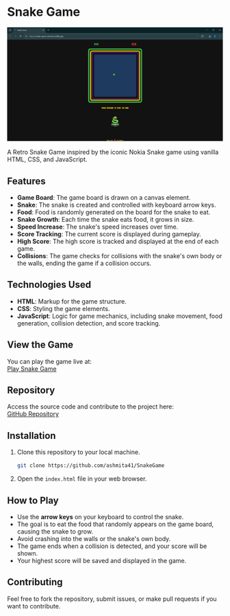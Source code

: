# Snake Game

![screenshot](screenshot.png)

A Retro Snake Game inspired by the iconic Nokia Snake game using vanilla HTML, CSS, and JavaScript.

## Features
- **Game Board**: The game board is drawn on a canvas element.
- **Snake**: The snake is created and controlled with keyboard arrow keys.
- **Food**: Food is randomly generated on the board for the snake to eat.
- **Snake Growth**: Each time the snake eats food, it grows in size.
- **Speed Increase**: The snake's speed increases over time.
- **Score Tracking**: The current score is displayed during gameplay.
- **High Score**: The high score is tracked and displayed at the end of each game.
- **Collisions**: The game checks for collisions with the snake's own body or the walls, ending the game if a collision occurs.

## Technologies Used
- **HTML**: Markup for the game structure.
- **CSS**: Styling the game elements.
- **JavaScript**: Logic for game mechanics, including snake movement, food generation, collision detection, and score tracking.

## View the Game
You can play the game live at:  
[Play Snake Game](https://snake-game-ashmita.netlify.app/)

## Repository
Access the source code and contribute to the project here:  
[GitHub Repository](https://github.com/ashmita41/SnakeGame)

## Installation
1. Clone this repository to your local machine.
    ```bash
    git clone https://github.com/ashmita41/SnakeGame
    ```
2. Open the `index.html` file in your web browser.

## How to Play
- Use the **arrow keys** on your keyboard to control the snake.
- The goal is to eat the food that randomly appears on the game board, causing the snake to grow.
- Avoid crashing into the walls or the snake's own body.
- The game ends when a collision is detected, and your score will be shown.
- Your highest score will be saved and displayed in the game.

## Contributing
Feel free to fork the repository, submit issues, or make pull requests if you want to contribute.

